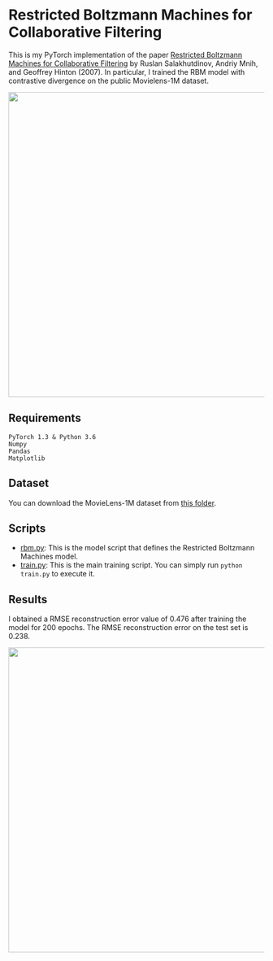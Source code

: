 # Restricted Boltzmann Machines for Collaborative Filtering

This is my PyTorch implementation of the paper [Restricted Boltzmann Machines for Collaborative Filtering](https://www.cs.toronto.edu/~rsalakhu/papers/rbmcf.pdf) by Ruslan Salakhutdinov, Andriy Mnih, and Geoffrey Hinton (2007). In particular, I trained the RBM model with contrastive divergence on the public Movielens-1M dataset.

<img src="https://github.com/khanhnamle1994/transfer-rec/blob/master/Boltzmann-Machines-Experiments/RBM-CF-PyTorch/pics/RBM-Fig.png" width="600">

## Requirements
```
PyTorch 1.3 & Python 3.6
Numpy
Pandas
Matplotlib
```

## Dataset
You can download the MovieLens-1M dataset from [this folder](https://github.com/khanhnamle1994/transfer-rec/tree/master/ml-1m).

## Scripts
* [rbm.py](https://github.com/khanhnamle1994/transfer-rec/blob/master/RBM-CF-PyTorch/rbm.py): This is the model script that defines the Restricted Boltzmann Machines model.
* [train.py](https://github.com/khanhnamle1994/transfer-rec/blob/master/RBM-CF-PyTorch/train.py): This is the main training script. You can simply run `python train.py` to execute it.

## Results
I obtained a RMSE reconstruction error value of 0.476 after training the model for 200 epochs. The RMSE reconstruction error on the test set is 0.238.

<img src="https://github.com/khanhnamle1994/transfer-rec/blob/master/Boltzmann-Machines-Experiments/RBM-CF-PyTorch/pics/result.png" width="600">
